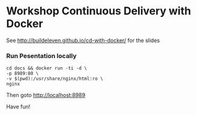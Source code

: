 # Workshop Continuous Delivery with Docker

See http://buildeleven.github.io/cd-with-docker/ for the slides

### Run Pesentation locally 

```
cd docs && docker run -ti -d \
-p 8989:80 \
-v $(pwd):/usr/share/nginx/html:ro \
nginx
```

Then goto [http://localhost:8989](http://localhost:8989)

Have fun!
